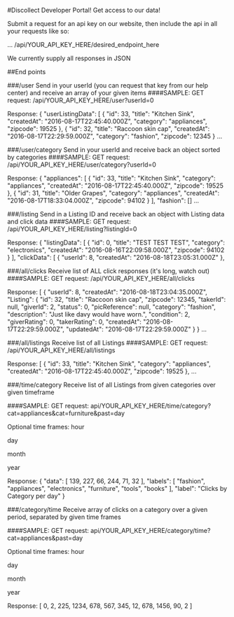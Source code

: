 #Discollect Developer Portal!
Get access to our data!

Submit a request for an api key on our website, then include the api in all your requests like so:

... /api/YOUR_API_KEY_HERE/desired_endpoint_here

We currently supply all responses in JSON

##End points

###/user
Send in your userId (you can request that key from our help center) and receive an array of your given items
####SAMPLE:
GET request:
/api/YOUR_API_KEY_HERE/user?userId=0

Response:
{
  "userListingData": [
    {
      "id": 33,
      "title": "Kitchen Sink",
      "createdAt": "2016-08-17T22:45:40.000Z",
      "category": "appliances",
      "zipcode": 19525
    },
    {
      "id": 32,
      "title": "Raccoon skin cap",
      "createdAt": "2016-08-17T22:29:59.000Z",
      "category": "fashion",
      "zipcode": 12345
    } ...


###/user/category
Send in your userId and receive back an object sorted by categories
####SAMPLE:
GET request:
/api/YOUR_API_KEY_HERE/user/category?userId=0

Response:
{
  "appliances": [
    {
      "id": 33,
      "title": "Kitchen Sink",
      "category": "appliances",
      "createdAt": "2016-08-17T22:45:40.000Z",
      "zipcode": 19525
    },
    {
      "id": 31,
      "title": "Older Grapes",
      "category": "appliances",
      "createdAt": "2016-08-17T18:33:04.000Z",
      "zipcode": 94102
    }
  ],
  "fashion": [] ...

###/listing
Send in a Listing ID and receive back an object with Listing data and click data
####SAMPLE:
GET request:
/api/YOUR_API_KEY_HERE/listing?listingId=0

Response:
{
  "listingData": [
    {
      "id": 0,
      "title": "TEST TEST TEST",
      "category": "electronics",
      "createdAt": "2016-08-16T22:09:58.000Z",
      "zipcode": 94102
    }
  ],
  "clickData": [
    {
      "userId": 8,
      "createdAt": "2016-08-18T23:05:31.000Z"
    },

###/all/clicks
Receive list of ALL click responses (it's long, watch out)
####SAMPLE:
GET request:
/api/YOUR_API_KEY_HERE/all/clicks

Response:
[
  {
    "userId": 8,
    "createdAt": "2016-08-18T23:04:35.000Z",
    "Listing": {
      "id": 32,
      "title": "Raccoon skin cap",
      "zipcode": 12345,
      "takerId": null,
      "giverId": 2,
      "status": 0,
      "picReference": null,
      "category": "fashion",
      "description": "Just like davy would have worn.",
      "condition": 2,
      "giverRating": 0,
      "takerRating": 0,
      "createdAt": "2016-08-17T22:29:59.000Z",
      "updatedAt": "2016-08-17T22:29:59.000Z"
    }
  } ...

###/all/listings
Receive list of all Listings
####SAMPLE:
GET request:
/api/YOUR_API_KEY_HERE/all/listings

Response:
[
  {
    "id": 33,
    "title": "Kitchen Sink",
    "category": "appliances",
    "createdAt": "2016-08-17T22:45:40.000Z",
    "zipcode": 19525
  }, ...

###/time/category
Receive list of all Listings from given categories over given timeframe

####SAMPLE:
GET request:
api/YOUR_API_KEY_HERE/time/category?cat=appliances&cat=furniture&past=day

Optional time frames:
hour

day

month

year

Response:
{
  "data": [
    139,
    227,
    66,
    244,
    71,
    32
  ],
  "labels": [
    "fashion",
    "appliances",
    "electronics",
    "furniture",
    "tools",
    "books"
  ],
  "label": "Clicks by Category per day"
}

###/category/time
Receive array of clicks on a category over a given period, separated by given time frames

####SAMPLE:
GET request:
api/YOUR_API_KEY_HERE/category/time?cat=appliances&past=day

Optional time frames:
hour

day

month

year

Response:
[
  0,
  2,
  225,
  1234,
  678,
  567,
  345,
  12,
  678,
  1456,
  90,
  2
]
